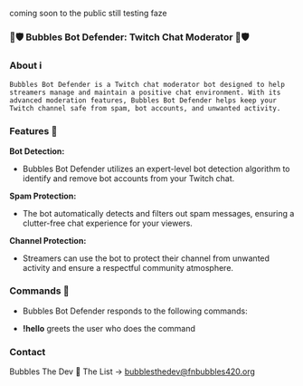 coming soon to the public still testing faze

### 🤖🛡️ Bubbles Bot Defender: Twitch Chat Moderator 🤖🛡️


### About ℹ️

`Bubbles Bot Defender is a Twitch chat moderator bot designed to help streamers manage and maintain a positive chat environment. With its advanced moderation features, Bubbles Bot Defender helps keep your Twitch channel safe from spam, bot accounts, and unwanted activity.`

### Features 🚀

**Bot Detection:** 
- Bubbles Bot Defender utilizes an expert-level bot detection algorithm to identify and remove bot accounts from your Twitch chat.

**Spam Protection:** 
- The bot automatically detects and filters out spam messages, ensuring a clutter-free chat experience for your viewers.

**Channel Protection:** 
- Streamers can use the bot to protect their channel from unwanted activity and ensure a respectful community atmosphere.

### Commands 🤖

- Bubbles Bot Defender responds to the following commands:

- **!hello** greets the user who does the command


### Contact
   
Bubbles The Dev 📧 The List -> bubblesthedev@fnbubbles420.org
